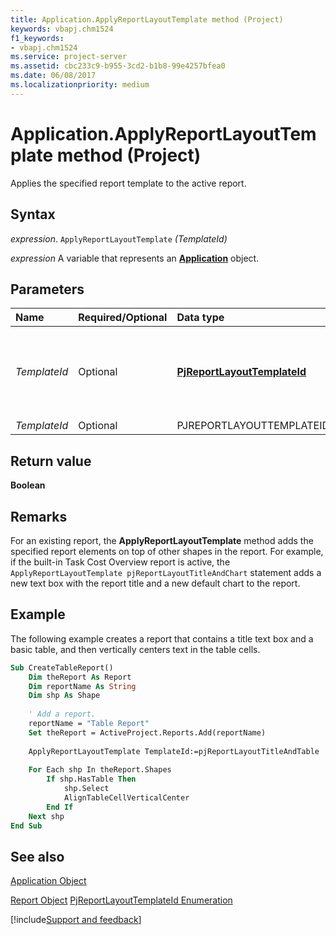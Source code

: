 ```yaml
---
title: Application.ApplyReportLayoutTemplate method (Project)
keywords: vbapj.chm1524
f1_keywords:
- vbapj.chm1524
ms.service: project-server
ms.assetid: cbc233c9-b955-3cd2-b1b8-99e4257bfea0
ms.date: 06/08/2017
ms.localizationpriority: medium
---
```



# Application.ApplyReportLayoutTemplate method (Project)
Applies the specified report template to the active report.

## Syntax

_expression_. `ApplyReportLayoutTemplate` _(TemplateId)_

_expression_ A variable that represents an **[Application](Project.Application.md)** object.


## Parameters



|Name|Required/Optional|Data type|Description|
|:-----|:-----|:-----|:-----|
| _TemplateId_|Optional|**[PjReportLayoutTemplateId](Project.pjreportlayouttemplateid.md)**|Specifies the kind of report; can be one of the following constants: **pjReportLayoutComparison**, **pjReportLayoutTitleAndChart**, **pjReportLayoutTitleAndTable**, or **pjReportLayoutTitleOnly**.|
| _TemplateId_|Optional|PJREPORTLAYOUTTEMPLATEID||

## Return value

 **Boolean**


## Remarks

For an existing report, the **ApplyReportLayoutTemplate** method adds the specified report elements on top of other shapes in the report. For example, if the built-in Task Cost Overview report is active, the `ApplyReportLayoutTemplate pjReportLayoutTitleAndChart` statement adds a new text box with the report title and a new default chart to the report.


## Example

The following example creates a report that contains a title text box and a basic table, and then vertically centers text in the table cells.


```vb
Sub CreateTableReport()
    Dim theReport As Report
    Dim reportName As String
    Dim shp As Shape
    
    ' Add a report.
    reportName = "Table Report"
    Set theReport = ActiveProject.Reports.Add(reportName)
    
    ApplyReportLayoutTemplate TemplateId:=pjReportLayoutTitleAndTable
    
    For Each shp In theReport.Shapes
        If shp.HasTable Then
            shp.Select
            AlignTableCellVerticalCenter
        End If
    Next shp
End Sub
```


## See also


[Application Object](Project.Application.md)



[Report Object](Project.report.md)
[PjReportLayoutTemplateId Enumeration](Project.pjreportlayouttemplateid.md)

[!include[Support and feedback](~/includes/feedback-boilerplate.md)]